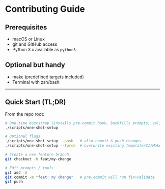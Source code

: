 # Contributing Guide

## Prerequisites
- macOS or Linux  
- git and GitHub access  
- Python 3.x available as `python3`

## Optional but handy
- make (predefined targets included)  
- Terminal with zsh/bash  

---

## Quick Start (TL;DR)

From the repo root:

```bash
# One-time bootstrap (installs pre-commit hook, backfills prompts, validates)
./scripts/one-shot-setup

# Optional flags
./scripts/one-shot-setup --push   # also commit & push changes
./scripts/one-shot-setup --force  # overwrite existing template/CI/Makefile if applicable

# Create a new feature branch
git checkout -b feat/my-change

# Edit prompts / tools
git add -A
git commit -m "feat: my change"   # pre-commit will run fix+validate
git push
```
